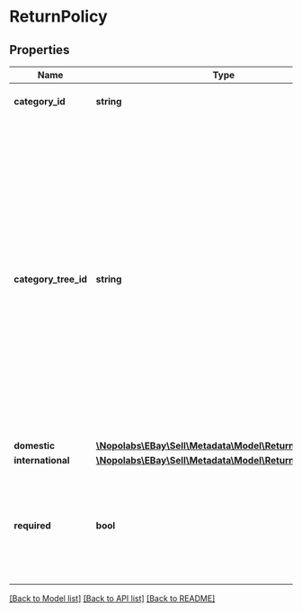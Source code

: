 # ReturnPolicy

## Properties
Name | Type | Description | Notes
------------ | ------------- | ------------- | -------------
**category_id** | **string** | The category ID to which the return policy applies. | [optional] 
**category_tree_id** | **string** | The value returned in this field is a unique eBay-assigned value that represents the root node of the category tree to which the associated categoryId belongs. This value reflects the category tree related to the marketplace_id passed in the request. A category tree is a hierarchical framework of eBay categories that begins at the root node of the tree and extends to include all the child nodes in the tree. Each child node in the tree is an eBay category and each is represented by a unique categoryId value. Within a category tree, the root node has no parent node and leaf nodes are nodes that have no child nodes. | [optional] 
**domestic** | [**\Nopolabs\EBay\Sell\Metadata\Model\ReturnPolicyDetails**](ReturnPolicyDetails.md) |  | [optional] 
**international** | [**\Nopolabs\EBay\Sell\Metadata\Model\ReturnPolicyDetails**](ReturnPolicyDetails.md) |  | [optional] 
**required** | **bool** | If set to true, this flag indicates that you must specify a return policy for items listed in the associated category. Note that not accepting returns (setting returnsAcceptedEnabled to false) is a valid return policy. | [optional] 

[[Back to Model list]](../README.md#documentation-for-models) [[Back to API list]](../README.md#documentation-for-api-endpoints) [[Back to README]](../README.md)


